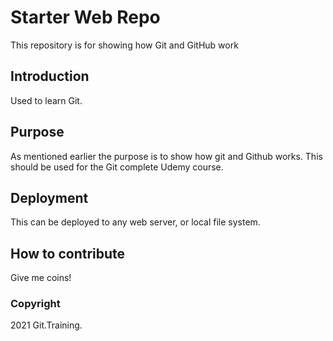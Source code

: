 # Starter Web Repo

This repository is for showing how Git and GitHub work

## Introduction

Used to learn Git.

## Purpose

As mentioned earlier the purpose is to show how git and Github works.  This should be used for the Git complete Udemy course.

## Deployment

This can be deployed to any web server, or local file system.

## How to contribute

Give me coins!

### Copyright
2021 Git.Training.